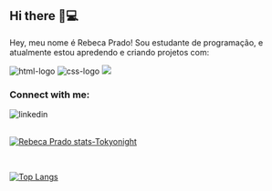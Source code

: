 ## Hi there 👋💻
Hey, meu nome é Rebeca Prado! Sou estudante de programação, e atualmente estou apredendo e criando projetos com:


<img src="https://img.shields.io/badge/HTML5-E34F26?style=for-the-badge&logo=html5&logoColor=white" alt="html-logo"/>
<img src="https://img.shields.io/badge/CSS3-1572B6?style=for-the-badge&logo=css3&logoColor=white" alt="css-logo"/>
<img src="https://img.shields.io/badge/JavaScript-F7DF1E?style=for-the-badge&logo=javascript&logoColor=black"/>

<br />

### Connect with me:

<p>
  <a href="https://www.linkedin.com/in/rebeca-prado-santana/">
 <img align="left" alt="linkedin" width"50px" src="https://img.shields.io/badge/LinkedIn-0077B5?style=for-the-badge&logo=linkedin&logoColor=white"/>
</a>   
</p>
<br/>
<br>

[![Rebeca Prado stats-Tokyonight](https://github-readme-stats.vercel.app/api?username=rebecaprado01)](https://github.com/rebecaprado01/github-readme-stats)

<br>

[![Top Langs](https://github-readme-stats.vercel.app/api/top-langs/?username=rebecaprado01)](https://github.com/rebecaprado01/github-readme-stats)





